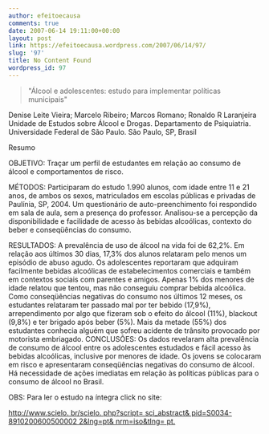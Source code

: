 ```yaml
---
author: efeitoecausa
comments: true
date: 2007-06-14 19:11:00+00:00
layout: post
link: https://efeitoecausa.wordpress.com/2007/06/14/97/
slug: '97'
title: No Content Found
wordpress_id: 97
---
```


>"Álcool e adolescentes: estudo para implementar políticas municipais"  
  
Denise Leite Vieira; Marcelo Ribeiro; Marcos Romano; Ronaldo R Laranjeira  
Unidade de Estudos sobre Álcool e Drogas. Departamento de Psiquiatria. Universidade Federal de São Paulo. São Paulo, SP, Brasil  
  
Resumo  
  
OBJETIVO: Traçar um perfil de estudantes em relação ao consumo de álcool e comportamentos de risco.  
  
MÉTODOS: Participaram do estudo 1.990 alunos, com idade entre 11 e 21 anos, de ambos os sexos, matriculados em escolas públicas e privadas de Paulínia, SP, 2004. Um questionário de auto-preenchimento foi respondido em sala de aula, sem a presença do professor. Analisou-se a percepção da disponibilidade e facilidade de acesso às bebidas alcoólicas, contexto do beber e conseqüências do consumo.  
  
RESULTADOS: A prevalência de uso de álcool na vida foi de 62,2%. Em relação aos últimos 30 dias, 17,3% dos alunos relataram pelo menos um episódio de abuso agudo. Os adolescentes reportaram que adquiram facilmente bebidas alcoólicas de estabelecimentos comerciais e também em contextos sociais com parentes e amigos. Apenas 1% dos menores de idade relatou que tentou, mas não conseguiu comprar bebida alcoólica. Como conseqüências negativas do consumo nos últimos 12 meses, os estudantes relataram ter passado mal por ter bebido (17,9%), arrependimento por algo que fizeram sob o efeito do álcool (11%), blackout (9,8%) e ter brigado após beber (5%). Mais da metade (55%) dos estudantes conhecia alguém que sofreu acidente de trânsito provocado por motorista embriagado. CONCLUSÕES: Os dados revelaram alta prevalência de consumo de álcool entre os adolescentes estudados e fácil acesso às bebidas alcoólicas, inclusive por menores de idade. Os jovens se colocaram em risco e apresentaram conseqüências negativas do consumo de álcool. Há necessidade de ações imediatas em relação às políticas públicas para o consumo de álcool no Brasil.  
  
OBS: Para ler o estudo na íntegra click no site:  
  
[http://www.scielo. br/scielo. php?script= sci_abstract& pid=S0034- 8910200600500002 2&lng=pt& nrm=iso&tlng= pt.](http://www.scielo.br/scielo.php?script=sci_abstract&pid=S0034-89102006005000022&lng=pt&nrm=iso&tlng=pt.)
